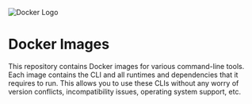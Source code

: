 ![Docker Logo](https://jamesmessinger.com/docker-images/img/docker-logo.png)

Docker Images
==============================

This repository contains Docker images for various command-line tools.  Each image contains the CLI and all runtimes and dependencies that it requires to run.  This allows you to use these CLIs without any worry of version conflicts, incompatibility issues, operating system support, etc.
